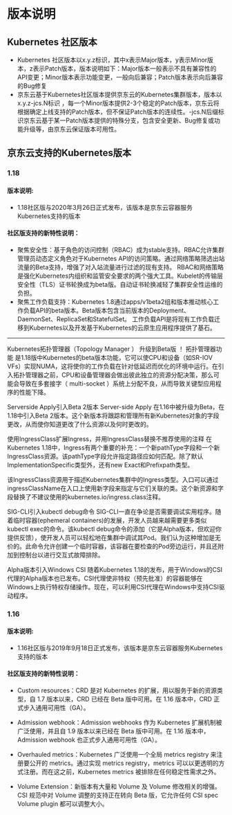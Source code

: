 # 版本说明  
  
## Kubernetes 社区版本  
- Kubernetes 社区版本以x.y.z标识，其中x表示Major版本，y表示Minor版本，z表示Patch版本，版本说明如下：Major版本一般表示不具有兼容性的API变更；Minor版本表示功能变更，一般向后兼容；Patch版本表示向后兼容的Bug修复
- 京东云基于Kubernetes社区版本提供京东云的Kubernetes集群版本，版本以x.y.z-jcs.N标识 ，每一个Minor版本提供2-3个稳定的Patch版本，京东云将根据确定上线支持的Patch版本，但不保证Patch版本的连续性。-jcs.N后缀标识京东云基于某一Patch版本提供的特殊分支，包含安全更新、Bug修复或功能升级等，由京东云保证版本可用性。
  
## 京东云支持的Kubernetes版本  
  
### 1.18  
#### 版本说明:  
- 1.18社区版与2020年3月26日正式发布，该版本是京东云容器服务Kubernetes支持的版本

#### 社区版支持的新特性说明：  
- 聚焦安全性：基于角色的访问控制（RBAC）成为stable支持。RBAC允许集群管理员动态定义角色对于Kubernetes API的访问策略。通过网络策略筛选出站流量的Beta支持，增强了对入站流量进行过滤的现有支持。 RBAC和网络策略是强化Kubernetes内组织和监管安全要求的两个强大工具。Kubelet的传输层安全性（TLS）证书轮换成为beta版。自动证书轮换减轻了集群安全性运维的负担。  
- 聚焦工作负载支持：Kubernetes 1.8通过apps/v1beta2组和版本推动核心工作负载API的beta版本。Beta版本包含当前版本的Deployment、DaemonSet、ReplicaSet和StatefulSet。 工作负载API是将现有工作负载迁移到Kubernetes以及开发基于Kubernetes的云原生应用程序提供了基石。  
--------------------------
Kubernetes拓扑管理器（Topology Manager ） 升级到Beta版 ！
拓扑管理器功能 是1.18版中Kubernetes的beta版本功能，它可以使CPU和设备（如SR-IOV VFs）实现NUMA，这将使你的工作负载在针对低延迟而优化的环境中运行。在引入拓扑管理器之前，CPU和设备管理器会做出彼此独立的资源分配决策，那么可能会导致在多套接字（ multi-socket ）系统上分配不良，从而导致关键型应用程序的性能下降。

Serverside Apply引入Beta 2版本
Server-side Apply 在1.16中被升级为Beta，在1.18中引入Beta 2版本。这个新版本将跟踪和管理所有新Kubernetes对象的字段更改，从而使你知道更改了什么资源以及何时更改的。

使用IngressClass扩展Ingress，并用IngressClass替换不推荐使用的注释
在Kubernetes 1.18中，Ingress有两个重要的补充：一个新pathType字段和一个新IngressClass资源。该pathType字段允许指定路径应如何匹配。除了默认ImplementationSpecific类型外，还有new Exact和Prefixpath类型。

该IngressClass资源用于描述Kubernetes集群中的Ingress类型。入口可以通过ingressClassName在入口上使用新字段来指定与它们关联的类。这个新资源和字段替换了不建议使用的kubernetes.io/ingress.class注释。

SIG-CLI引入kubectl debug命令
SIG-CLI一直在争论是否需要调试实用程序。随着临时容器(ephemeral containers)的发展，开发人员越来越需要更多类似kubectl exec的命令。该kubectl debug命令的添加（它是Alpha版本，但欢迎你提供反馈），使开发人员可以轻松地在集群中调试其Pod。我们认为这种增加是无价的。此命令允许创建一个临时容器，该容器在要检查的Pod旁边运行，并且还附加到控制台以进行交互式故障排除。

Alpha版本引入Windows CSI
随着Kubernetes 1.18的发布，用于Windows的CSI代理的Alpha版本也已发布。CSI代理使非特权（预先批准）的容器能够在Windows上执行特权存储操作。现在，可以利用CSI代理在Windows中支持CSI驱动程序。
### 1.16 
#### 版本说明:  
- 1.16社区版与2019年9月18日正式发布，该版本是京东云容器服务Kubernetes支持的版本

#### 社区版支持的新特性说明： 
- Custom resources：CRD 是对 Kubernetes 的扩展，用以服务于新的资源类型，自 1.7 版本以来，CRD 已经在 Beta 版中可用。在 1.16 版本中，CRD 正式步入通用可用性（GA）。

- Admission webhook：Admission webhooks 作为 Kubernetes 扩展机制被广泛使用，并且自 1.9 版本以来已经在 Beta 版中可用。在 1.16 版本中，Admission webhook 也正式步入通用可用性（GA）。

- Overhauled metrics：Kubernetes 广泛使用一个全局 metrics registry 来注册要公开的 metrics。通过实现 metrics registry，metrics 可以以更透明的方式注册。而在这之前，Kubernetes metrics 被排除在任何稳定性需求之外。

- Volume Extension：新版本有大量和 Volume 及 Volume 修改相关的增强。CSI 规范中对 Volume 调整的支持正在转向 Beta 版，它允许任何 CSI spec Volume plugin 都可以调整大小。
